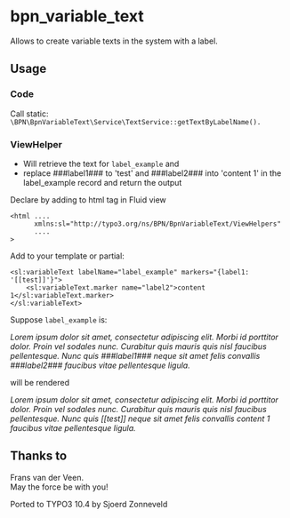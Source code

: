 # bpn_variable_text

Allows to create variable texts in the system with a label.

## Usage

### Code

Call static:
`\BPN\BpnVariableText\Service\TextService::getTextByLabelName().`

### ViewHelper

* Will retrieve the text for `label_example` and
* replace ###label1### to 'test' and ###label2### into 'content 1' in the label_example record and return the output

Declare by adding to html tag in Fluid view

```
<html ....
      xmlns:sl="http://typo3.org/ns/BPN/BpnVariableText/ViewHelpers"
      ....
>
```

Add to your template or partial:

```
<sl:variableText labelName="label_example" markers="{label1: '[[test]]'}">
    <sl:variableText.marker name="label2">content 1</sl:variableText.marker>
</sl:variableText>
 ```

Suppose `label_example` is:

_Lorem ipsum dolor sit amet, consectetur adipiscing elit.
Morbi id porttitor dolor. Proin vel sodales nunc. Curabitur quis mauris
quis nisl faucibus pellentesque. Nunc quis ###label1### neque sit amet
felis convallis ###label2### faucibus vitae pellentesque ligula._

will be rendered

_Lorem ipsum dolor sit amet, consectetur adipiscing elit.
Morbi id porttitor dolor. Proin vel sodales nunc. Curabitur quis mauris
quis nisl faucibus pellentesque. Nunc quis [[test]] neque sit amet
felis convallis content 1 faucibus vitae pellentesque ligula._


## Thanks to
Frans van der Veen.
<br/>May the force be with you!

Ported to TYPO3 10.4 by Sjoerd Zonneveld
